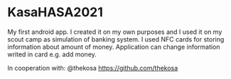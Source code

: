 # KasaHASA2021

My first android app. I created it on my own purposes and I used it on my scout camp as simulation of banking system.
I used NFC cards for storing information about amount of money. Application can change information writed in card e.g. add money. 

In cooperation with: @thekosa https://github.com/thekosa
